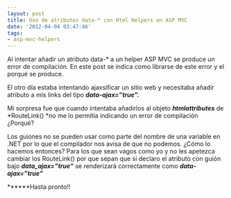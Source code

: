```yaml
---
layout: post
title: Uso de atributos data-* con Html Helpers en ASP MVC
date: '2012-04-04 03:47:46'
tags:
- asp-mvc-helpers
---
```



Al intentar añadir un atributo data-* a un helper ASP MVC se produce un error de compilación. En este post se indica como librarse de este error y el porqué se produce.

El otro día estaba intentando ajaxsificar un sitio web y necesitaba añadir atributo a mis links del tipo ***data-ajax=”true”.***

Mi sorpresa fue que cuando intentaba añadirlos al objeto ***htmlattributes*** de *RouteLink() *no me lo permitía indicando un error de compilación ¿Porqué?

Los guiones no se pueden usar como parte del nombre de una variable en .NET por lo que el compilador nos avisa de que no podemos. ¿Cómo lo hacemos entonces? Para los que sean vagos como yo y no les apetezca cambiar los RouteLink() por <a></a> que sepan que si declaro el atributo con guión bajo ***data_ajax=”true”*** se renderizará correctamente como ***data-ajax=”true”***

******Hasta pronto!!


